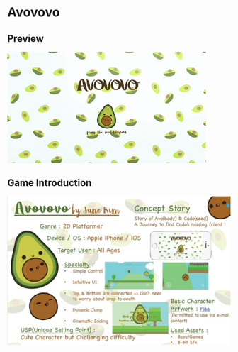 # Avovovo  


## Preview  
![Preview](Avovovo.gif)


## Game Introduction  
![Preview](AvovovoGDD.jpg)  
